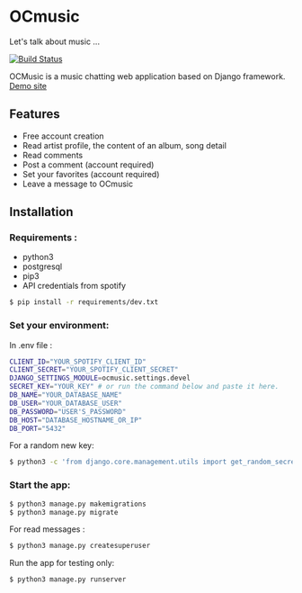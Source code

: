 # OCmusic
Let's talk about music ...

[![Build Status](https://travis-ci.com/titou386/OCmusic.svg?branch=main)](https://travis-ci.com/github/titou386/OCmusic)

OCMusic is a music chatting web application based on Django framework.
[Demo site](https://ocmusic.herokuapp.com/)

## Features
- Free account creation
- Read artist profile, the content of an album, song detail
- Read comments
- Post a comment (account required)
- Set your favorites (account required)
- Leave a message to OCmusic

## Installation
### Requirements :

- python3
- postgresql 
- pip3
- API credentials from spotify
```bash
$ pip install -r requirements/dev.txt
```

### Set your environment:

In .env file :
```bash
CLIENT_ID="YOUR_SPOTIFY_CLIENT_ID"
CLIENT_SECRET="YOUR_SPOTIFY_CLIENT_SECRET"
DJANGO_SETTINGS_MODULE=ocmusic.settings.devel
SECRET_KEY="YOUR_KEY" # or run the command below and paste it here.
DB_NAME="YOUR_DATABASE_NAME"
DB_USER="YOUR_DATABASE_USER"
DB_PASSWORD="USER'S_PASSWORD"
DB_HOST="DATABASE_HOSTNAME_OR_IP"
DB_PORT="5432"
```

For a random new key:
```bash
$ python3 -c 'from django.core.management.utils import get_random_secret_key; print(get_random_secret_key())'
```

### Start the app:

```bash
$ python3 manage.py makemigrations
$ python3 manage.py migrate
```

For read messages :
```bash
$ python3 manage.py createsuperuser
```

Run the app for testing only:
```bash
$ python3 manage.py runserver
```